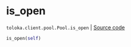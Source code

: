 # is_open
`toloka.client.pool.Pool.is_open` | [Source code](https://github.com/Toloka/toloka-kit/blob/v0.1.24/src/client/pool/__init__.py#L236)

```python
is_open(self)
```

